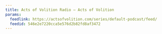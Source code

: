 ```yaml
---
title: Acts of Volition Radio – Acts of Volition
params:
  feedlink: https://actsofvolition.com/series/default-podcast/feed/
  feedid: 546e2e7220cca5e576d2b82fd8af3472
---
```

